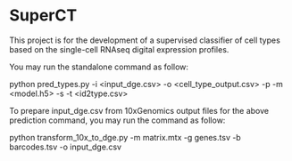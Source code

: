 # SuperCT
This project is for the development of a supervised classifier of cell types based on the single-cell RNAseq digital expression profiles.

You may run the standalone command as follow:

python pred_types.py -i <input_dge.csv> -o <cell_type_output.csv> -p -m <model.h5> -s <human or mouse> -t <id2type.csv>

To prepare input_dge.csv from 10xGenomics output files for the above prediction command, you may run the command as follow:

 python transform_10x_to_dge.py -m matrix.mtx -g genes.tsv -b barcodes.tsv -o input_dge.csv
